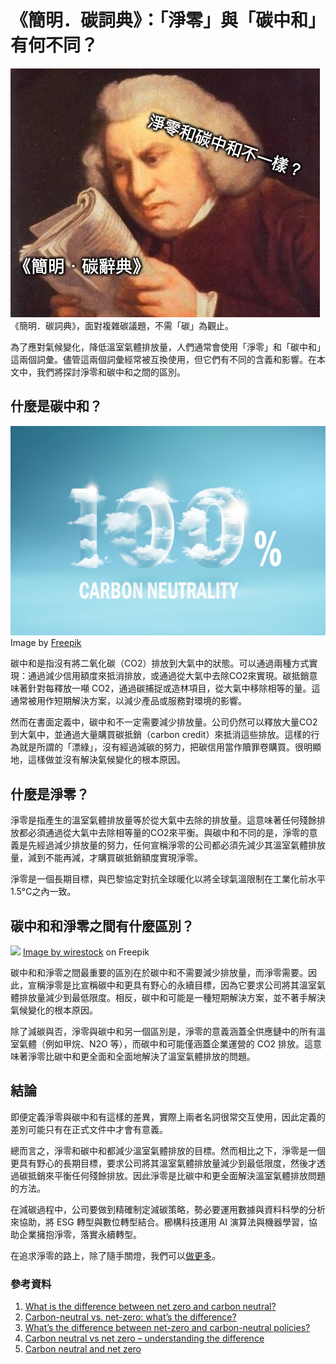 # 《簡明．碳詞典》：「淨零」與「碳中和」有何不同？
![](../005-Files/1%201%201.webp)
《簡明．碳詞典》，面對複雜碳議題，不需「碳」為觀止。

為了應對氣候變化，降低溫室氣體排放量，人們通常會使用「淨零」和「碳中和」這兩個詞彙。儘管這兩個詞彙經常被互換使用，但它們有不同的含義和影響。在本文中，我們將探討淨零和碳中和之間的區別。

## 什麼是碳中和？
![](../005-Files/Pasted%20image%2020230305152032.png)
Image by <a href="https://www.freepik.com/free-photo/100-percent-carbon-neutral-text-with-clouds-texture_28260251.htm#query=neutral&position=10&from_view=search&track=sph">Freepik</a>

碳中和是指沒有將二氧化碳（CO2）排放到大氣中的狀態。可以通過兩種方式實現：通過減少信用額度來抵消排放，或通過從大氣中去除CO2來實現。碳抵銷意味著針對每釋放一噸 CO2，通過碳捕捉或造林項目，從大氣中移除相等的量。這通常被用作短期解決方案，以減少產品或服務對環境的影響。

然而在書面定義中，碳中和不一定需要減少排放量。公司仍然可以釋放大量CO2到大氣中，並通過大量購買碳抵銷（carbon credit）來抵消這些排放。這樣的行為就是所謂的「漂綠」，沒有經過減碳的努力，把碳信用當作贖罪卷購買。很明顯地，這樣做並沒有解決氣候變化的根本原因。


## 什麼是淨零？

淨零是指產生的溫室氣體排放量等於從大氣中去除的排放量。這意味著任何殘餘排放都必須通過從大氣中去除相等量的CO2來平衡。與碳中和不同的是，淨零的意義是先經過減少排放量的努力，任何宣稱淨零的公司都必須先減少其溫室氣體排放量，減到不能再減，才購買碳抵銷額度實現淨零。

淨零是一個長期目標，與巴黎協定對抗全球暖化以將全球氣溫限制在工業化前水平1.5°C之內一致。

## 碳中和和淨零之間有什麼區別？
![](../005-Files/top-view-fresh-vegetables-market.jpg)
<a href="https://www.freepik.com/free-photo/top-view-fresh-vegetables-market_11487382.htm?query=carbon%20neutral#from_view=detail_alsolike">Image by wirestock</a> on Freepik

碳中和和淨零之間最重要的區別在於碳中和不需要減少排放量，而淨零需要。因此，宣稱淨零是比宣稱碳中和更具有野心的永續目標，因為它要求公司將其溫室氣體排放量減少到最低限度。相反，碳中和可能是一種短期解決方案，並不著手解決氣候變化的根本原因。

除了減碳與否，淨零與碳中和另一個區別是，淨零的意義涵蓋全供應鏈中的所有溫室氣體（例如甲烷、N2O 等），而碳中和可能僅涵蓋企業運營的 CO2 排放。這意味著淨零比碳中和更全面和全面地解決了溫室氣體排放的問題。

## 結論

即便定義淨零與碳中和有這樣的差異，實際上兩者名詞很常交互使用，因此定義的差別可能只有在正式文件中才會有意義。

總而言之，淨零和碳中和都減少溫室氣體排放的目標。然而相比之下，淨零是一個更具有野心的長期目標，要求公司將其溫室氣體排放量減少到最低限度，然後才透過碳抵銷來平衡任何殘餘排放。因此淨零是比碳中和更全面解決溫室氣體排放問題的方法。

在減碳過程中，公司要做到精確制定減碳策略，勢必要運用數據與資料科學的分析來協助，將 ESG 轉型與數位轉型結合。櫛構科技運用 AI 演算法與機器學習，協助企業擁抱淨零，落實永續轉型。

在追求淨零的路上，除了隨手關燈，我們可以[做更多](https://combogic.com/#contact)。

### 參考資料

1.  [What is the difference between net zero and carbon neutral?](https://www.linkedin.com/pulse/what-difference-between-net-zero-carbon-neutral-key-esg)
2.  [Carbon-neutral vs. net-zero: what’s the difference?](https://ecologi.com/articles/blog/carbon-neutral-vs-net-zero-whats-the-difference)
3.  [What’s the difference between net-zero and carbon-neutral policies?](https://www.renewableenergyworld.com/policy-regulation/difference-between-net-zero-and-carbon-neutral-policies/)
4.  [Carbon neutral vs net zero – understanding the difference](https://www.nationalgrid.com/stories/energy-explained/carbon-neutral-vs-net-zero-understanding-difference)
5.  [Carbon neutral and net zero](https://www.weforum.org/agenda/2022/08/carbon-neutral-net-zero-sustainability-climate-change/)
